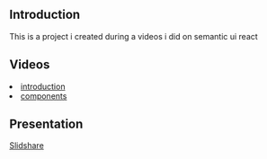 <h2>Introduction</h2>
This is a project i created during a videos i did on semantic ui react

<h2>Videos</h2>
<ui>
<li><a href="https://lnkd.in/d4X9jvr">introduction</a></li>
<li><a href="https://lnkd.in/dyV5s3A">components</a></li>
</ui>



<h2>Presentation</h2>
<a href="https://www.slideshare.net/nathankrasney/introduction-to-semantic-uireact">Slidshare</a>